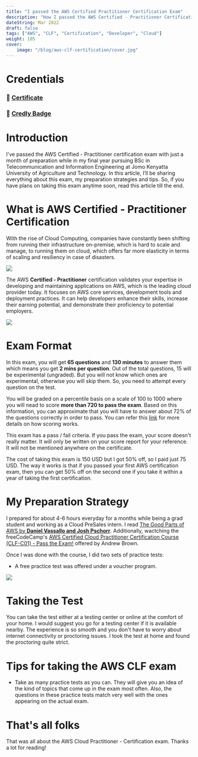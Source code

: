 ```yaml
---
title: "I passed the AWS Certified Practitioner Certification Exam"
description: "How I passed the AWS Certified - Practitioner Certification Exam (CLF-C01)"
dateString: Mar 2022
draft: false
tags: ["AWS", "CLF", "Certification", "Developer", "Cloud"]
weight: 105
cover:
    image: "/blog/aws-clf-certification/cover.jpg"
---
```


# Credentials
### 🔗 [Certificate](https://drive.google.com/file/d/1S0nQ_sswbxTz2JgyCPjmAEkv-bcKF1uq/view?usp=drive_link)

### 🔗 [Credly Badge](https://www.credly.com/badges/fb2cbfd8-dd0a-4a4c-9ee3-8727122043fb/public_url)

# Introduction
I've passed the AWS Certified - Practitioner certification exam with just a month of preparation while in my final year pursuing BSc in Telecommunication and Information Engineering at Jomo Kenyatta University of Agriculture and Technology. In this article, I’ll be sharing everything about this exam, my preparation strategies and tips. So, if you have plans on taking this exam anytime soon, read this article till the end. 

# What is AWS Certified - Practitioner Certification
With the rise of Cloud Computing, companies have constantly been shifting from running their infrastructure on-premise, which is hard to scale and manage, to running them on cloud, which offers far more elasticity in terms of scaling and resiliency in case of disasters.

![](/blog/aws-clf-certification/img1.jpg)

The AWS **Certified - Practitioner** certification validates your expertise in developing and maintaining applications on AWS, which is the leading cloud provider today. It focuses on AWS core services, development tools and deployment practices. It can help developers enhance their skills, increase their earning potential, and demonstrate their proficiency to potential employers.

![](/blog/aws-clf-certification/img2.png)

# Exam Format
In this exam, you will get **65 questions** and **130 minutes** to answer them which means you get **2 mins per question**. Out of the total questions, 15 will be experimental (ungraded). But you will not know which ones are experimental, otherwise you will skip them. So, you need to attempt every question on the test.

You will be graded on a percentile basis on a scale of 100 to 1000 where you will nead to score **more than 720 to pass the exam**. Based on this information, you can approximate that you will have to answer about 72% of the questions correctly in order to pass. You can refer this [link](https://aws.amazon.com/blogs/training-and-certification/demystifying-your-aws-certification-exam-score/) for more details on how scoring works.

This exam has a pass / fail criteria. If you pass the exam, your score doesn't really matter. It will only be written on your score report for your reference. It will not be mentioned anywhere on the certificate. 

The cost of taking this exam is 150 USD but I got 50% off, so I paid just 75 USD. The way it works is that if you passed your first AWS certification exam, then you can get 50% off on the second one if you take it within a year of taking the first certification. 

# My Preparation Strategy
I prepared for about 4-6 hours everyday for a months while being a grad student and working as a Cloud PreSales intern. I read [The Good Parts of AWS by **Daniel Vassallo and Josh Pschorr**](https://dvassallo.gumroad.com/l/aws-good-parts). Additionally, wactching the freeCodeCamp's [AWS Certified Cloud Practitioner Certification Course (CLF-C01) - Pass the Exam!](https://www.youtube.com/watch?v=SOTamWNgDKc&t=5855s) offered by Andrew Brown.

Once I was done with the course, I did two sets of practice tests:
- A free practice test was offered under a voucher program.

![](/blog/aws-clf-certification/img3.png)

# Taking the Test
You can take the test either at a testing center or online at the comfort of your home. I would suggest you go for a testing center if it is available nearby. The experience is so smooth and you don't have to worry about internet connectivity or proctoring issues. I took the test at home and found the proctoring quite strict.

# Tips for taking the AWS CLF exam
- Take as many practice tests as you can. They will give you an idea of the kind of topics that come up in the exam most often. Also, the questions in these practice tests match very well with the ones appearing on the actual exam.

# That's all folks
That was all about the AWS Cloud Practitioner - Certification exam. Thanks a lot for reading!